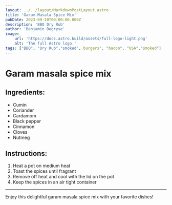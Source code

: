 ```yaml
---
layout: ../../layout/MarkdownPostLayout.astro
title: 'Garam Masala Spice Mix'
pubDate: 2023-09-10T00:00:00.000Z
description: 'BBQ Dry Rub'
author: 'Benjamin Degryse'
image:
    url: 'https://docs.astro.build/assets/full-logo-light.png'
    alt: 'The full Astro logo.'
tags: ["BBQ", "Dry Rub","smoked", burgers", "bacon", "USA","smoked"]
---
```



# Garam masala spice mix
## Ingredients:
- Cumin
- Coriander
- Cardamom
- Black pepper
- Cinnamon
- Cloves
- Nutmeg

## Instructions:
1. Heat a pot on medium heat
2. Toast the spices until fragrant
3. Remove off heat and cool with the lid on the pot
3. Keep the spices in an air tight container

----------------

Enjoy this delightful garam masala spice mix with your favorite dishes!